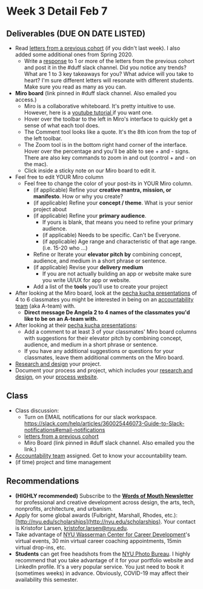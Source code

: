 # Week 3 Detail Feb 7

## Deliverables (DUE ON DATE LISTED)

* Read [letters from a previous cohort](https://drive.google.com/open?id=1Fr1cw72xTrvwSBTM6Bh9OU2XepJ1YNOk) (if you didn't last week). I also added some additional ones from Spring 2020.
  * Write a [response](../assignments/responses.md) to 1 or more of the letters from the previous cohort and post it in the #duff slack channel. Did you notice any trends? What are 1 to 3 key takeaways for you? What advice will you take to heart? I'm sure different letters will resonate with different students. Make sure you read as many as you can.
* **Miro board** (link pinned in #duff slack channel. Also emailed you access.)&#x20;
  * Miro is a collaborative whiteboard. It's pretty intuitive to use. However, here is a [youtube tutorial ](https://youtu.be/pULLAEmhSho?t=263)if you want one.&#x20;
  * Hover over the toolbar to the left in Miro's interface to quickly get a sense of what each tool does.&#x20;
  * The Comment tool looks like a quote. It's the 8th icon from the top of the left toolbar.
  * The Zoom tool is in the bottom right hand corner of the interface. Hover over the percentage and you'll be able to see + and - signs. There are also key commands to zoom in and out (control + and - on the mac).&#x20;
  * Click inside a sticky note on our Miro board to edit it.&#x20;
* Feel free to edit YOUR Miro column
  * Feel free to change the color of your post-its in YOUR Miro column.
    * (if applicable) Refine your **creative mantra, mission, or manifesto**. How or why you create?
    * (if applicable) Refine your **concept / theme**. What is your senior project about
    * (if applicable) Refine your **primary audience**.&#x20;
      * If yours is blank, that means you need to refine your primary audience.
      * (if applicable) Needs to be specific. Can't be Everyone.&#x20;
      * (if applicable) Age range and characteristic of that age range. (i.e. 15-20 who ...)&#x20;
    * Refine or Iterate your **elevator pitch by** combining concept, audience, and medium in a short phrase or sentence.
    * (if applicable) Revise your **delivery medium**
      * If you are not actually building an app or website make sure you write UI/UX for app or website.
    * Add a list of the **tools** you'll use to create your project
* After looking at the Miro board, look at the [pecha kucha presentations](https://docs.google.com/document/d/1heIWOJUxQf3SznwbfG87WPuZw6iBFCSSI6UuPsSw2kA/edit) of 4 to 6 classmates you might be interested in being on an [accountability team](../assignments/accountability\_partner.md) (aka A-team) with.&#x20;
  * **Direct message De Angela 2 to 4 names of the classmates you'd like to be on an A-team with.**&#x20;
* After looking at their [pecha kucha presentations](../critiques-demos-presentations-and-exhibition/pecha\_kucha.md):
  * Add a comment to at least 3 of your classmates' Miro board columns with suggestions for their elevator pitch by combining concept, audience, and medium in a short phrase or sentence.
  * If you have any additional suggestions or questions for your classmates, leave them additional comments on the Miro board.
* [Research and design](../project\_plan/) your project.
* Document your process and project, which includes your [research and design](../project\_plan/), on your [process website](../website.md).

## Class

* Class discussion:&#x20;
  * Turn on EMAIL notifications for our slack workspace. [ https://slack.com/help/articles/360025446073-Guide-to-Slack-notifications#email-notifications ](https://slack.com/help/articles/360025446073-Guide-to-Slack-notifications#email-notifications)
  * [letters from a previous cohort](https://drive.google.com/open?id=1Fr1cw72xTrvwSBTM6Bh9OU2XepJ1YNOk)
  * Miro Board (link pinned in #duff slack channel. Also emailed you the link.)
* [Accountability team](../assignments/accountability\_partner.md) assigned. Get to know your accountability team.
* (if time) project and time management

## Recommendations

* **(HIGHLY recommended)** Subscribe to the [**Words of Mouth Newsletter**](http://www.wordsofmouth.org) for professional and creative development across design, the arts, tech, nonprofits, architecture, and urbanism.
* Apply for some global awards (Fulbright, Marshall, Rhodes, etc.): [http://nyu.edu/scholarships](http://nyu.edu/scholarships). Your contact is Kristofor Larsen, kristofor.larsen@nyu.edu.
* Take advantage of [NYU Wasserman Center for Career Development](https://www.nyu.edu/students/student-information-and-resources/career-development-and-jobs.html?\_\_s=pvit1odzgzycp3tif89s)'s virtual events, 30 min virtual career coaching appointments, 15min virtual drop-ins, etc.
* **Students** can get free headshots from the [NYU Photo Bureau](https://www.nyu.edu/employees/resources-and-services/media-and-communications/photo-services/in-studio-headshots.html). I highly recommend that you take advantage of it for your portfolio website and LinkedIn profile. It's a very popular service. You just need to book it (sometimes weeks) in advance. Obviously, COVID-19 may affect their availability this semester.

